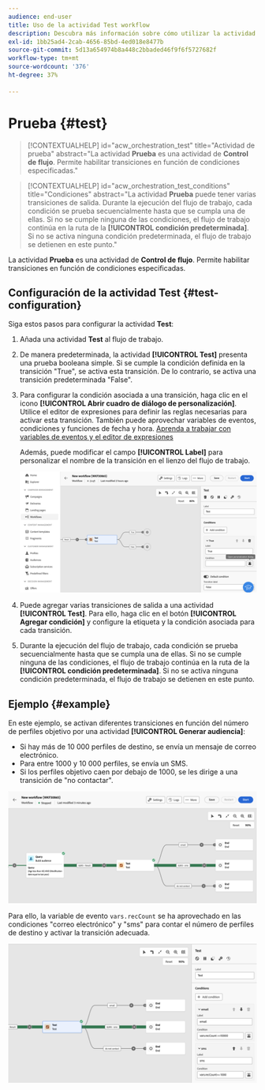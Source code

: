 ```yaml
---
audience: end-user
title: Uso de la actividad Test workflow
description: Descubra más información sobre cómo utilizar la actividad del flujo de trabajo Prueba
exl-id: 1bb25ad4-2cab-4656-85bd-4ed018e8477b
source-git-commit: 5d13a654974b8a448c2bbaded46f9f6f5727682f
workflow-type: tm+mt
source-wordcount: '376'
ht-degree: 37%

---
```


# Prueba {#test}

>[!CONTEXTUALHELP]
>id="acw_orchestration_test"
>title="Actividad de prueba"
>abstract="La actividad **Prueba** es una actividad de **Control de flujo**. Permite habilitar transiciones en función de condiciones especificadas."

>[!CONTEXTUALHELP]
>id="acw_orchestration_test_conditions"
>title="Condiciones"
>abstract="La actividad **Prueba** puede tener varias transiciones de salida. Durante la ejecución del flujo de trabajo, cada condición se prueba secuencialmente hasta que se cumpla una de ellas. Si no se cumple ninguna de las condiciones, el flujo de trabajo continúa en la ruta de la **[!UICONTROL condición predeterminada]**. Si no se activa ninguna condición predeterminada, el flujo de trabajo se detienen en este punto."

La actividad **Prueba** es una actividad de **Control de flujo**. Permite habilitar transiciones en función de condiciones especificadas.

## Configuración de la actividad Test {#test-configuration}

Siga estos pasos para configurar la actividad **Test**:

1. Añada una actividad **Test** al flujo de trabajo.

1. De manera predeterminada, la actividad **[!UICONTROL Test]** presenta una prueba booleana simple. Si se cumple la condición definida en la transición &quot;True&quot;, se activa esta transición. De lo contrario, se activa una transición predeterminada &quot;False&quot;.

1. Para configurar la condición asociada a una transición, haga clic en el icono **[!UICONTROL Abrir cuadro de diálogo de personalización]**. Utilice el editor de expresiones para definir las reglas necesarias para activar esta transición. También puede aprovechar variables de eventos, condiciones y funciones de fecha y hora. [Aprenda a trabajar con variables de eventos y el editor de expresiones](../event-variables.md)

   Además, puede modificar el campo **[!UICONTROL Label]** para personalizar el nombre de la transición en el lienzo del flujo de trabajo.

   ![](../assets/workflow-test-default.png)

1. Puede agregar varias transiciones de salida a una actividad **[!UICONTROL Test]**. Para ello, haga clic en el botón **[!UICONTROL Agregar condición]** y configure la etiqueta y la condición asociada para cada transición.

1. Durante la ejecución del flujo de trabajo, cada condición se prueba secuencialmente hasta que se cumpla una de ellas. Si no se cumple ninguna de las condiciones, el flujo de trabajo continúa en la ruta de la **[!UICONTROL condición predeterminada]**. Si no se activa ninguna condición predeterminada, el flujo de trabajo se detienen en este punto.

## Ejemplo {#example}

En este ejemplo, se activan diferentes transiciones en función del número de perfiles objetivo por una actividad **[!UICONTROL Generar audiencia]**:
* Si hay más de 10 000 perfiles de destino, se envía un mensaje de correo electrónico.
* Para entre 1000 y 10 000 perfiles, se envía un SMS.
* Si los perfiles objetivo caen por debajo de 1000, se les dirige a una transición de &quot;no contactar&quot;.

![](../assets/workflow-test-example.png)

Para ello, la variable de evento `vars.recCount` se ha aprovechado en las condiciones &quot;correo electrónico&quot; y &quot;sms&quot; para contar el número de perfiles de destino y activar la transición adecuada.

![](../assets/workflow-test-example-config.png)
